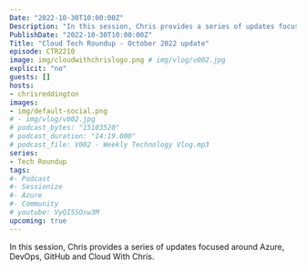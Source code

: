 ```yaml
---
Date: "2022-10-30T10:00:00Z"
Description: "In this session, Chris provides a series of updates focused around Azure, DevOps, GitHub and Cloud With Chris."
PublishDate: "2022-10-30T10:00:00Z"
Title: "Cloud Tech Roundup - October 2022 update"
episode: CTR2210
image: img/cloudwithchrislogo.png # img/vlog/v002.jpg
explicit: "no"
guests: []
hosts:
- chrisreddington
images:
- img/default-social.png
# - img/vlog/v002.jpg
# podcast_bytes: "15103520"
# podcast_duration: "14:19.000"
# podcast_file: V002 - Weekly Technology Vlog.mp3
series:
- Tech Roundup
tags:
#- Podcast
#- Sessionize
#- Azure
#- Community
# youtube: VyQI5SOsw3M
upcoming: true
---
```

In this session, Chris provides a series of updates focused around Azure, DevOps, GitHub and Cloud With Chris.
